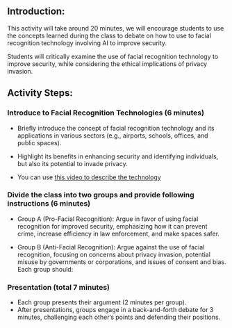 ## Introduction:
This activity will take around 20 minutes, we will encourage students to use the concepts learned during the class to debate on how to use to facial recognition technology involving AI to improve security. 


Students will critically examine the use of facial recognition technology to improve security, while considering the ethical implications of privacy invasion.

## Activity Steps:

### Introduce to Facial Recognition Technologies (6 minutes)

* Briefly introduce the concept of facial recognition technology and its applications in various sectors (e.g., airports, schools, offices, and public spaces).

* Highlight its benefits in enhancing security and identifying individuals, but also its potential to invade privacy.

* You can use [this video to describe the technology](https://www.youtube.com/watch?v=nT_PXjLol_8)

### Divide the class into two groups and provide following instructions (6 minutes)

* Group A (Pro-Facial Recognition): Argue in favor of using facial recognition for improved security, emphasizing how it can prevent crime, increase efficiency in law enforcement, and make spaces safer.

* Group B (Anti-Facial Recognition): Argue against the use of facial recognition, focusing on concerns about privacy invasion, potential misuse by governments or corporations, and issues of consent and bias.
Each group should:

### Presentation (total 7 minutes)
* Each group presents their argument (2 minutes per group).
* After presentations, groups engage in a back-and-forth debate for 3 minutes, challenging each other’s points and defending their positions.
